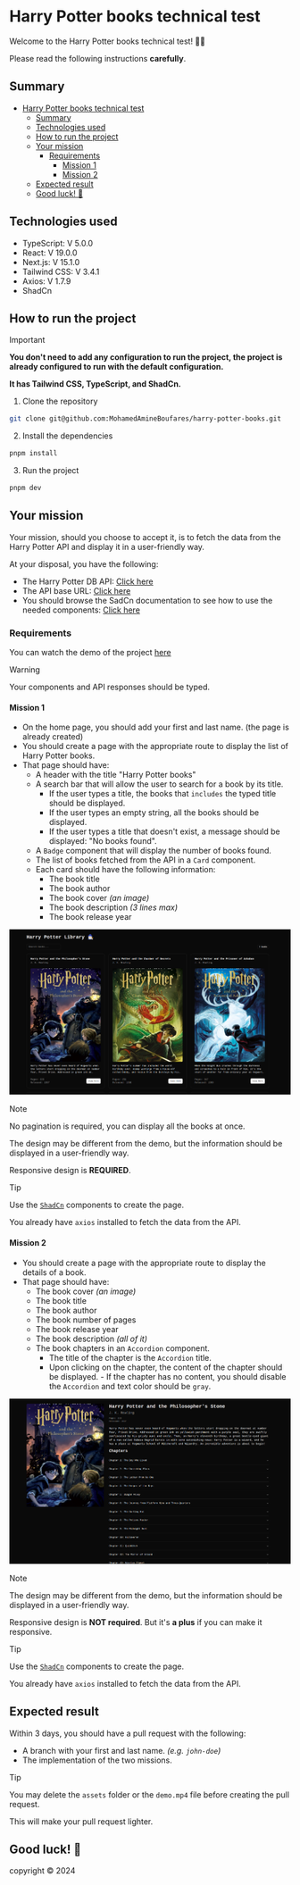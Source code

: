 # Harry Potter books technical test

Welcome to the Harry Potter books technical test! 🧙‍♂️

Please read the following instructions **carefully**.

## Summary

- [Harry Potter books technical test](#harry-potter-books-technical-test)
  - [Summary](#summary)
  - [Technologies used](#technologies-used)
  - [How to run the project](#how-to-run-the-project)
  - [Your mission](#your-mission)
    - [Requirements](#requirements)
      - [Mission 1](#mission-1)
      - [Mission 2](#mission-2)
  - [Expected result](#expected-result)
  - [Good luck! 🚀](#good-luck-)

## Technologies used

- TypeScript: V 5.0.0
- React: V 19.0.0
- Next.js: V 15.1.0
- Tailwind CSS: V 3.4.1
- Axios: V 1.7.9
- ShadCn

## How to run the project

> [!IMPORTANT]  
> **You don't need to add any configuration to run the project, the project is already configured to run with the default configuration.**
>
> **It has Tailwind CSS, TypeScript, and ShadCn.**

1. Clone the repository

```bash
git clone git@github.com:MohamedAmineBoufares/harry-potter-books.git
```

2. Install the dependencies

```bash
pnpm install
```

3. Run the project

```bash
pnpm dev
```

## Your mission

Your mission, should you choose to accept it, is to fetch the data from the Harry Potter API and display it in a user-friendly way.

At your disposal, you have the following:

- The Harry Potter DB API: [Click here](https://docs.potterdb.com/apis/rest)
- The API base URL: [Click here](./src/consts/index.ts)
- You should browse the SadCn documentation to see how to use the needed components: [Click here](https://ui.shadcn.com/docs/components)

### Requirements

You can watch the demo of the project [here](./assets/demo.mp4)

> [!WARNING]
>
> Your components and API responses should be typed.

#### Mission 1

- On the home page, you should add your first and last name. (the page is already created)
- You should create a page with the appropriate route to display the list of Harry Potter books.
- That page should have:
  - A header with the title "Harry Potter books"
  - A search bar that will allow the user to search for a book by its title.
    - If the user types a title, the books that `includes` the typed title should be displayed.
    - If the user types an empty string, all the books should be displayed.
    - If the user types a title that doesn't exist, a message should be displayed: "No books found".
  - A `Badge` component that will display the number of books found.
  - The list of books fetched from the API in a `Card` component.
  - Each card should have the following information:
    - The book title
    - The book author
    - The book cover _(an image)_
    - The book description _(3 lines max)_
    - The book release year

![Home page](./assets/books.png)

> [!NOTE]  
> No pagination is required, you can display all the books at once.
>
> The design may be different from the demo, but the information should be displayed in a user-friendly way.
>
> Responsive design is **REQUIRED**.

> [!TIP]
> Use the [`ShadCn`](https://ui.shadcn.com/docs/components) components to create the page.
>
> You already have `axios` installed to fetch the data from the API.

#### Mission 2

- You should create a page with the appropriate route to display the details of a book.
- That page should have:
  - The book cover _(an image)_
  - The book title
  - The book author
  - The book number of pages
  - The book release year
  - The book description _(all of it)_
  - The book chapters in an `Accordion` component.
    - The title of the chapter is the `Accordion` title.
    - Upon clicking on the chapter, the content of the chapter should be displayed. - If the chapter has no content, you should disable the `Accordion` and text color should be `gray`.

![Home page](./assets/book-by-id.png)

> [!NOTE]
> The design may be different from the demo, but the information should be displayed in a user-friendly way.
>
> Responsive design is **NOT required**. But it's **a plus** if you can make it responsive.

> [!TIP]
> Use the [`ShadCn`](https://ui.shadcn.com/docs/components) components to create the page.
>
> You already have `axios` installed to fetch the data from the API.

## Expected result

Within 3 days, you should have a pull request with the following:

- A branch with your first and last name. _(e.g. `john-doe`)_
- The implementation of the two missions.

> [!TIP]
> You may delete the `assets` folder or the `demo.mp4` file before creating the pull request.
>
> This will make your pull request lighter.

## Good luck! 🚀

copyright © 2024
